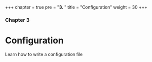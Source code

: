 +++
chapter = true
pre = "<b>3. </b>"
title = "Configuration"
weight = 30
+++

### Chapter 3

# Configuration

Learn how to write a configuration file